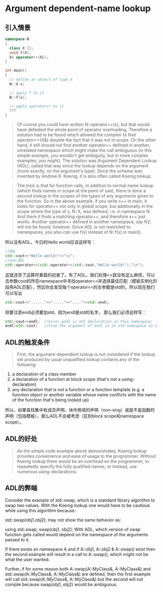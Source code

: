 # Argument dependent-name lookup
## 引入情景
```cpp
namespace N
{
  class X {};
  void f(X);
  X& operator++(X&);
}

int main()
{
  // define an object of type X
  N::X x;

  // apply f to it
  N::f(x);

  // apply operator++ to it
  ???
}
```
> Of course you could have written N::operator++(x), but that would have defeated the whole point of operator overloading. Therefore a solution had to be found which allowed the compiler to find operator++(X&) despite the fact that it was not in scope. On the other hand, it still should not find another operator++ defined in another, unrelated namespace which might make the call ambiguous (in this simple example, you wouldn't get ambiguity, but in more complex examples, you might). The solution was Argument Dependent Lookup (ADL), called that way since the lookup depends on the argument (more exactly, on the argument's type). Since the scheme was invented by Andrew R. Koenig, it is also often called Koenig lookup.

> The trick is that for function calls, in addition to normal name lookup (which finds names in scope at the point of use), there is done a second lookup in the scopes of the types of any arguments given to the function. So in the above example, if you write x++ in main, it looks for operator++ not only in global scope, but additionally in the scope where the type of x, N::X, was defined, i.e. in namespace N. And there it finds a matching operator++, and therefore x++ just works. Another operator++ defined in another namespace, say N2, will not be found, however. Since ADL is not restricted to namespaces, you also can use f(x) instead of N::f(x) in main().

所以没有ADL，今日的Hello world应该这样写：
```cpp
//ADL
std::cout<<"Hello world!"<<"\n";
//non-ADL
std::operator<<(std::operator<<(std::cout,"Hello world!"),"\n");
```
这就违背了运算符重载的初衷了。有了ADL，我们处理<<就没有这么麻烦，可以去参数cout的所在namespace中寻找operator<<并选择最佳匹配（模板实例化阶段用ADL匹配），然后你会发现每个operator<<的左参数是std的，所以现在我们可以写出
```cpp
std::cout<<"......"<<"....."<<"...."<<std::endl;
```
但要注意endl必须要加std，因为endl是std的名字，
那么我们必须这样写：
```cpp
std::cout<<endl;  //error.endl is not declaration in this namespace;
endl(std::cout)   //true.The argument of endl is in std namespace so it finds the std::endl;
```
## ADL的触发条件
> First, the argument-dependent lookup is not considered if the lookup set produced by usual unqualified lookup contains any of the following:<br>
1) a declaration of a class member<br>
2) a declaration of a function at block scope (that's not a using-declaration)<br>
3) any declaration that is not a function or a function template (e.g. a function object or another variable whose name conflicts with the name of the function that's being looked up)<br>

所以，如果查找集中有成员声明、块作用域的声明（non-sing）或是不是函数的声明（包括模板），那么ADL不会被考虑（区别block scope和namespace scope）。
## ADL的好处
> As the simple code example above demonstrates, Koenig lookup provides convenience and ease of usage to the programmer. Without Koenig lookup there would be an overhead on the programmer, to repeatedly specify the fully qualified names, or instead, use numerous using-declarations.

## ADL的弊端
Consider the example of std::swap, which is a standard library algorithm to swap two values. With the Koenig lookup one would have to be cautious while using this algorithm because:

std::swap(obj1,obj2);
may not show the same behavior as:

using std::swap;
swap(obj1, obj2);
With ADL, which version of swap function gets called would depend on the namespace of the arguments passed to it.

If there exists an namespace A and if A::obj1, A::obj2 & A::swap() exist then the second example will result in a call to A::swap(), which might not be what the user wanted.

Further, if for some reason both A::swap(A::MyClass&, A::MyClass&) and std::swap(A::MyClass&, A::MyClass&) are defined, then the first example will call std::swap(A::MyClass&, A::MyClass&) but the second will not compile because swap(obj1, obj2) would be ambiguous.
